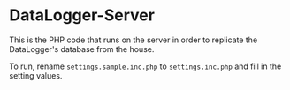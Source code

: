 DataLogger-Server
=================

This is the PHP code that runs on the server in order to replicate the DataLogger's database from the house.

To run, rename `settings.sample.inc.php` to `settings.inc.php` and fill in the setting values.